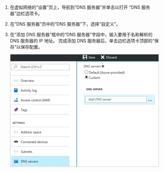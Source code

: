 1. 在虚拟网络的“设置”页上，导航到“DNS 服务器”并单击以打开 “DNS 服务器”边栏选项卡。
2. 在“DNS 服务器”页中的“DNS 服务器”下，选择“自定义”。
3. 在“添加 DNS 服务器”框中的“DNS 服务器”字段中，输入要用于名称解析的 DNS 服务器的 IP 地址。 完成添加 DNS 服务器后，单击边栏选项卡顶部的“保存”以保存配置。

    ![自定义 DNS](./media/vpn-gateway-add-dns-rm-portal/add_dns.png)